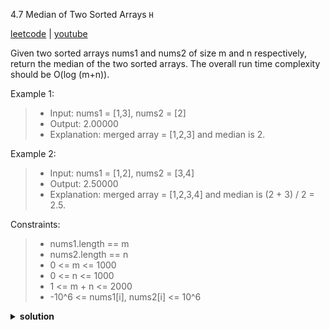 4.7 Median of Two Sorted Arrays `H`

[leetcode](https://leetcode.com/problems/median-of-two-sorted-arrays/) |
[youtube](https://www.youtube.com/watch?v=q6IEA26hvXc)

Given two sorted arrays nums1 and nums2 of size m and n respectively,
return the median of the two sorted arrays.
The overall run time complexity should be O(log (m+n)).

Example 1:
> - Input: nums1 = [1,3], nums2 = [2]
> - Output: 2.00000
> - Explanation: merged array = [1,2,3] and median is 2.

Example 2:
> - Input: nums1 = [1,2], nums2 = [3,4]
> - Output: 2.50000
> - Explanation: merged array = [1,2,3,4] and median is (2 + 3) / 2 = 2.5.

Constraints:
> - nums1.length == m
> - nums2.length == n
> - 0 <= m <= 1000
> - 0 <= n <= 1000
> - 1 <= m + n <= 2000
> - -10^6 <= nums1[i], nums2[i] <= 10^6

<details>
  <summary><b>solution</b></summary>
</details>
